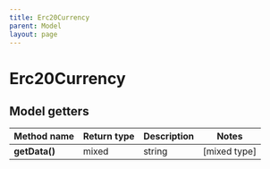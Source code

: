 ```yaml
---
title: Erc20Currency
parent: Model
layout: page
---
```


# Erc20Currency

## Model getters

Method name | Return type | Description | Notes
------------ | ------------- | ------------- | -------------
**getData()** | mixed | string | [mixed type]

